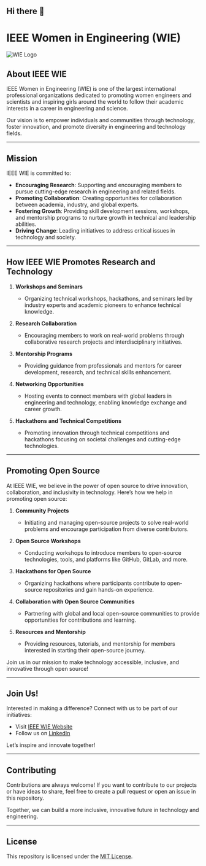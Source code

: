 ## Hi there 👋
# IEEE Women in Engineering (WIE)

![WIE Logo](https://upload.wikimedia.org/wikipedia/commons/thumb/6/6e/IEEE_WIE_logo.svg/1200px-IEEE_WIE_logo.svg.png)

## About IEEE WIE

IEEE Women in Engineering (WIE) is one of the largest international professional organizations dedicated to promoting women engineers and scientists and inspiring girls around the world to follow their academic interests in a career in engineering and science.

Our vision is to empower individuals and communities through technology, foster innovation, and promote diversity in engineering and technology fields.

---

## Mission

IEEE WIE is committed to:

- **Encouraging Research**: Supporting and encouraging members to pursue cutting-edge research in engineering and related fields.  
- **Promoting Collaboration**: Creating opportunities for collaboration between academia, industry, and global experts.  
- **Fostering Growth**: Providing skill development sessions, workshops, and mentorship programs to nurture growth in technical and leadership abilities.  
- **Driving Change**: Leading initiatives to address critical issues in technology and society.  

---

## How IEEE WIE Promotes Research and Technology

1. **Workshops and Seminars**  
   - Organizing technical workshops, hackathons, and seminars led by industry experts and academic pioneers to enhance technical knowledge.  

2. **Research Collaboration**  
   - Encouraging members to work on real-world problems through collaborative research projects and interdisciplinary initiatives.  

3. **Mentorship Programs**  
   - Providing guidance from professionals and mentors for career development, research, and technical skills enhancement.  

4. **Networking Opportunities**  
   - Hosting events to connect members with global leaders in engineering and technology, enabling knowledge exchange and career growth.  

5. **Hackathons and Technical Competitions**  
   - Promoting innovation through technical competitions and hackathons focusing on societal challenges and cutting-edge technologies.  

---

## Promoting Open Source

At IEEE WIE, we believe in the power of open source to drive innovation, collaboration, and inclusivity in technology. Here’s how we help in promoting open source:

1. **Community Projects**  
   - Initiating and managing open-source projects to solve real-world problems and encourage participation from diverse contributors.  

2. **Open Source Workshops**  
   - Conducting workshops to introduce members to open-source technologies, tools, and platforms like GitHub, GitLab, and more.  

3. **Hackathons for Open Source**  
   - Organizing hackathons where participants contribute to open-source repositories and gain hands-on experience.  

4. **Collaboration with Open Source Communities**  
   - Partnering with global and local open-source communities to provide opportunities for contributions and learning.  

5. **Resources and Mentorship**  
   - Providing resources, tutorials, and mentorship for members interested in starting their open-source journey.  

Join us in our mission to make technology accessible, inclusive, and innovative through open source!

---

## Join Us!

Interested in making a difference? Connect with us to be part of our initiatives:  
- Visit [IEEE WIE Website](https://wie.ieee.org)  
- Follow us on [LinkedIn](https://www.linkedin.com/company/ieee-women-in-engineering/)  

Let’s inspire and innovate together!

---

## Contributing

Contributions are always welcome! If you want to contribute to our projects or have ideas to share, feel free to create a pull request or open an issue in this repository.

Together, we can build a more inclusive, innovative future in technology and engineering.

---

## License

This repository is licensed under the [MIT License](LICENSE).
